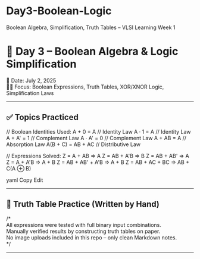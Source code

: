 # Day3-Boolean-Logic
Boolean Algebra, Simplification, Truth Tables – VLSI Learning Week 1 
# 📘 Day 3 – Boolean Algebra & Logic Simplification
📅 Date: July 2, 2025  
👨‍💻 Focus: Boolean Expressions, Truth Tables, XOR/XNOR Logic, Simplification Laws

---

## ✅ Topics Practiced

// Boolean Identities Used:
A + 0 = A // Identity Law
A · 1 = A // Identity Law
A + A' = 1 // Complement Law
A · A' = 0 // Complement Law
A + AB = A // Absorption Law
A(B + C) = AB + AC // Distributive Law

// Expressions Solved:
Z = A + AB => A
Z = AB + A'B => B
Z = AB + AB' => A
Z = A + A'B => A + B
Z = AB + AB' + A'B => A + B
Z = AB + AC + BC => AB + C(A ⊕ B)

yaml
Copy
Edit

---

## 🧠 Truth Table Practice (Written by Hand)

/*  
All expressions were tested with full binary input combinations.  
Manually verified results by constructing truth tables on paper.  
No image uploads included in this repo – only clean Markdown notes.  
*/

---



